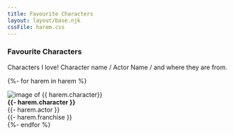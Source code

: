 ```yaml
---
title: Favourite Characters
layout: layout/base.njk
cssFile: harem.css
---
```


<div class="textbox">

<h3>Favourite Characters</h3>

Characters I love! Character name / Actor Name / and where they are from. 

 
<div class="fcgallery">

{%- for harem in harem %}
<div class="character">
    <img src="/images/harem/{{- harem.image }}" alt="image of {{ harem.character}}">
<div class="charactertxt">
    <div><strong>{{- harem.character }}</strong></div>
    <div> {{- harem.actor }} </div>
    <div>{{- harem.franchise }}</div>
</div>
</div>
{%- endfor %}

</div>
 
</div>
